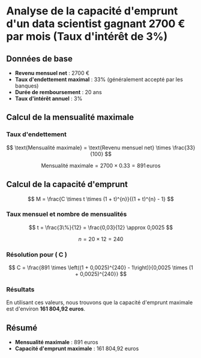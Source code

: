 
# Analyse de la capacité d'emprunt d'un data scientist gagnant 2700 € par mois (Taux d'intérêt de 3%)

## Données de base

- **Revenu mensuel net** : 2700 €
- **Taux d'endettement maximal** : 33% (généralement accepté par les banques)
- **Durée de remboursement** : 20 ans
- **Taux d'intérêt annuel** : 3%

## Calcul de la mensualité maximale

### Taux d'endettement

$$
\text{Mensualité maximale} = \text{Revenu mensuel net} \times \frac{33}{100}
$$

$$
\text{Mensualité maximale} = 2700 \times 0.33 = 891 \, \text{euros}
$$

## Calcul de la capacité d'emprunt

$$
M = \frac{C \times t \times (1 + t)^{n}}{(1 + t)^{n} - 1}
$$

### Taux mensuel et nombre de mensualités

$$
t = \frac{3\%}{12} = \frac{0,03}{12} \approx 0,0025
$$

$$
n = 20 \times 12 = 240
$$

### Résolution pour \( C \)

$$
C = \frac{891 \times \left((1 + 0,0025)^{240} - 1\right)}{0,0025 \times (1 + 0,0025)^{240}}
$$

### Résultats

En utilisant ces valeurs, nous trouvons que la capacité d'emprunt maximale est d'environ **161 804,92 euros**.

## Résumé

- **Mensualité maximale** : 891 euros
- **Capacité d'emprunt maximale** : 161 804,92 euros
